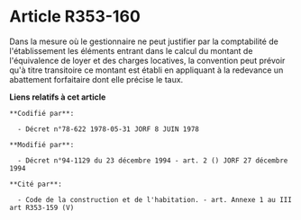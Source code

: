 # Article R353-160

Dans la mesure où le gestionnaire ne peut justifier par la comptabilité de l'établissement les éléments entrant dans le
calcul du montant de l'équivalence de loyer et des charges locatives, la convention peut prévoir qu'à titre transitoire ce
montant est établi en appliquant à la redevance un abattement forfaitaire dont elle précise le taux.

**Liens relatifs à cet article**

	**Codifié par**:

	  - Décret n°78-622 1978-05-31 JORF 8 JUIN 1978

	**Modifié par**:

	  - Décret n°94-1129 du 23 décembre 1994 - art. 2 () JORF 27 décembre 1994

	**Cité par**:

	  - Code de la construction et de l'habitation. - art. Annexe 1 au III art R353-159 (V)
